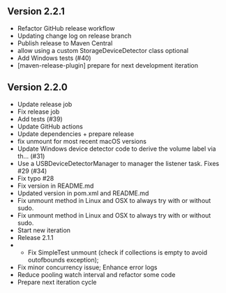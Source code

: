 ## Version 2.2.1

- Refactor GitHub release workflow
- Updating change log on release branch
- Publish release to Maven Central
- allow using a custom StorageDeviceDetector class optional
- Add Windows tests (#40)
- [maven-release-plugin] prepare for next development iteration




## Version 2.2.0

- Update release job
- Fix release job
- Add tests (#39)
- Update GitHub actions
- Update dependencies + prepare release
- fix unmount for most recent macOS versions
- Update Windows device detector code to derive the volume label via th… (#31)
- Use a USBDeviceDetectorManager to manager the listener task. Fixes #29 (#34)
- Fix typo #28
- Fix version in README.md
- Updated version in pom.xml and README.md
- Fix unmount method in Linux and OSX to always try with or without sudo.
- Fix unmount method in Linux and OSX to always try with or without sudo.
- Start new iteration
- Release 2.1.1
- - Fix SimpleTest unmount (check if collections is empty to avoid outofbounds exception);
- Fix minor concurrency issue; Enhance error logs
- Reduce pooling watch interval and refactor some code
- Prepare next iteration cycle

